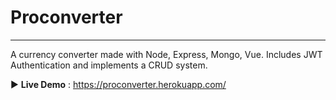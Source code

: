 # Proconverter

---

A currency converter made with Node, Express, Mongo, Vue. Includes JWT Authentication and implements a CRUD system.

:arrow_forward: **Live Demo** : https://proconverter.herokuapp.com/
